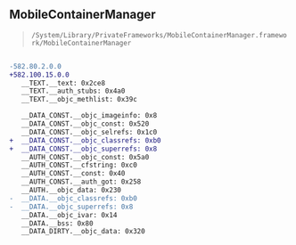 ## MobileContainerManager

> `/System/Library/PrivateFrameworks/MobileContainerManager.framework/MobileContainerManager`

```diff

-582.80.2.0.0
+582.100.15.0.0
   __TEXT.__text: 0x2ce8
   __TEXT.__auth_stubs: 0x4a0
   __TEXT.__objc_methlist: 0x39c

   __DATA_CONST.__objc_imageinfo: 0x8
   __DATA_CONST.__objc_const: 0x520
   __DATA_CONST.__objc_selrefs: 0x1c0
+  __DATA_CONST.__objc_classrefs: 0xb0
+  __DATA_CONST.__objc_superrefs: 0x8
   __AUTH_CONST.__objc_const: 0x5a0
   __AUTH_CONST.__cfstring: 0xc0
   __AUTH_CONST.__const: 0x40
   __AUTH_CONST.__auth_got: 0x258
   __AUTH.__objc_data: 0x230
-  __DATA.__objc_classrefs: 0xb0
-  __DATA.__objc_superrefs: 0x8
   __DATA.__objc_ivar: 0x14
   __DATA.__bss: 0x80
   __DATA_DIRTY.__objc_data: 0x320

```
